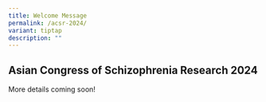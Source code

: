 ```yaml
---
title: Welcome Message
permalink: /acsr-2024/
variant: tiptap
description: ""
---
```

<h2><strong>Asian Congress of Schizophrenia Research 2024</strong></h2>
<p>More details coming soon!</p>